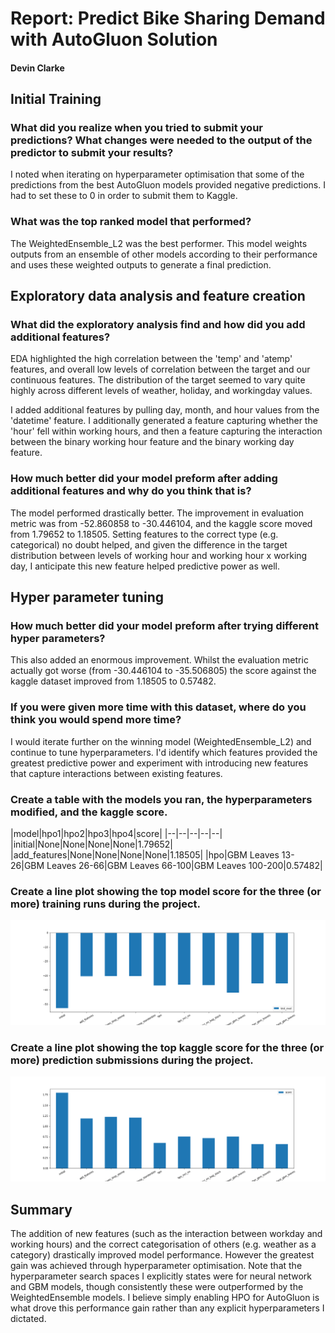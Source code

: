 # Report: Predict Bike Sharing Demand with AutoGluon Solution
#### Devin Clarke

## Initial Training
### What did you realize when you tried to submit your predictions? What changes were needed to the output of the predictor to submit your results?
I noted when iterating on hyperparameter optimisation that some of the predictions from the best AutoGluon models provided negative predictions. I had to set these to 0 in order to submit them to Kaggle.

### What was the top ranked model that performed?
The WeightedEnsemble_L2 was the best performer. This model weights outputs from an ensemble of other models according to their performance and uses these weighted outputs to generate a final prediction.

## Exploratory data analysis and feature creation
### What did the exploratory analysis find and how did you add additional features?
EDA highlighted the high correlation between the 'temp' and 'atemp' features, and overall low levels of correlation between the target and our continuous features. The distribution of the target seemed to vary quite highly across different levels of weather, holiday, and workingday values.

I added additional features by pulling day, month, and hour values from the 'datetime' feature. I additionally generated a feature capturing whether the 'hour' fell within working hours, and then a feature capturing the interaction between the binary working hour feature and the binary working day feature.

### How much better did your model preform after adding additional features and why do you think that is?
The model performed drastically better. The improvement in evaluation metric was from -52.860858 to -30.446104, and the kaggle score moved from 1.79652 to 1.18505. Setting features to the correct type (e.g. categorical) no doubt helped, and given the difference in the target distribution between levels of working hour and working hour x working day, I anticipate this new feature helped predictive power as well.

## Hyper parameter tuning
### How much better did your model preform after trying different hyper parameters?
This also added an enormous improvement. Whilst the evaluation metric actually got worse (from -30.446104 to -35.506805) the score against the kaggle dataset improved from 1.18505 to 0.57482.

### If you were given more time with this dataset, where do you think you would spend more time?
I would iterate further on the winning model (WeightedEnsemble_L2) and continue to tune hyperparameters. I'd identify which features provided the greatest predictive power and experiment with introducing new features that capture interactions between existing features.

### Create a table with the models you ran, the hyperparameters modified, and the kaggle score.
|model|hpo1|hpo2|hpo3|hpo4|score|
|--|--|--|--|--|
|initial|None|None|None|None|1.79652|
|add_features|None|None|None|None|1.18505|
|hpo|GBM Leaves 13-26|GBM Leaves 26-66|GBM Leaves 66-100|GBM Leaves 100-200|0.57482|

### Create a line plot showing the top model score for the three (or more) training runs during the project.

![model_train_score.png](model_train_score.png)

### Create a line plot showing the top kaggle score for the three (or more) prediction submissions during the project.

![model_test_score.png](model_test_score.png)

## Summary

The addition of new features (such as the interaction between workday and working hours) and the correct categorisation of others (e.g. weather as a category) drastically improved model performance. However the greatest gain was achieved through hyperparameter optimisation. Note that the hyperparameter search spaces I explicitly states were for neural network and GBM models, though consistently these were outperformed by the WeightedEnsemble models. I believe simply enabling HPO for AutoGluon is what drove this performance gain rather than any explicit hyperparameters I dictated.
